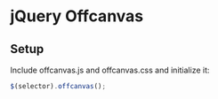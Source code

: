 # jQuery Offcanvas

Setup
-----

Include offcanvas.js and offcanvas.css and initialize it:
```js
$(selector).offcanvas();
```




